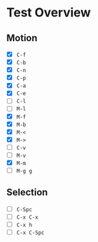 # Test Overview

## Motion

- [x] `C-f`
- [x] `C-b`
- [x] `C-n`
- [x] `C-p`
- [x] `C-a`
- [x] `C-e`
- [ ] `C-l`
- [ ] `M-l`
- [x] `M-f`
- [x] `M-b`
- [x] `M-<`
- [x] `M->`
- [ ] `C-v`
- [ ] `M-v`
- [x] `M-m`
- [ ] `M-g g`

## Selection

- [ ] `C-Spc`
- [ ] `C-x C-x`
- [ ] `C-x h`
- [ ] `C-x C-Spc`
